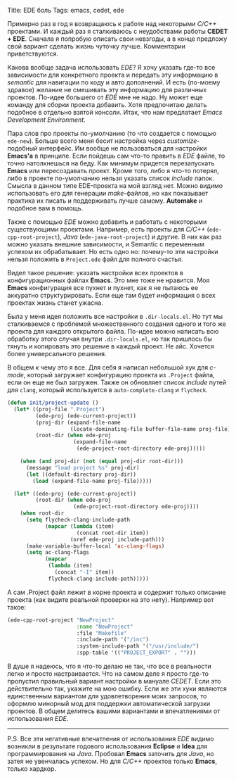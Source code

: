 Title: EDE боль
Tags: emacs, cedet, ede

Примерно раз  в год я возвращаюсь  к работе над некоторыми  *C/C++* проектами. И
каждый  раз я  сталкиваюсь с  неудобствами работы  **CEDET +  EDE**.  Сначала  я
попробую описать  свои невзгоды, а в  конце предложу свой вариант  сделать жизнь
чуточку лучше. Комментарии приветствуются.

Какова вообще задача  использовать *EDE*? Я хочу указать  где-то все зависимости
для конкретного проекта и передать эту  информацию в *semantic* для навигации по
коду  и авто  дополнений. И  есть (по-моему  здравое) желание  не смешивать  эту
информацию для  различных проектов. По-идее  большего от  *EDE* мне не  надо. Ну
может еще команду для сборки  проекта добавить. Хотя предпочитаю делать подобное
в  отдельно  взятой  консоли.  Итак,   что  нам  предлатает  *Emacs  Development
Environment*.

Пара  слов про  проекты по-умолчанию  (то  что создается  с помощью  `ede-new`).
Больше  всего меня  бесит  настройка через  *customize*-подобный интерфейс.   Им
вообще не пользоваться  для настройки **Emacs'а** в принципе.   Если пойдешь сам
что-то  править в  *EDE*  файле, то  точно натолкнешься  на  беду.  Как  минимум
придется перезапускать **Emacs**  или пересоздавать проект.  Кроме  того, либо я
что-то  потерял, либо  в проекте  по-умолчанию нельзя  указать список  *include*
папок.   Смысла в  данном  типе EDE-проекта  на мой  взгляд  нет.  Можно  видимо
использовать  его для  генерации *make*-файлов,  но как  показывает практика  их
писать и поддерживать лучше самому.  **Automake** и подобное вам в помощь.

Также  с помощью  *EDE* можно  добавить  и работать  с некоторыми  существующими
проектами. Например,  есть проекты для *C/C++*  (`ede-cpp-root-project`), *Java*
(`ede-java-root-project`)  и  другие.   В  них как  раз  можно  указать  внешние
зависимости, и Semantic  с переменным успехом их обрабатывает. Но  есть одно но:
почему-то  эти  настройки  нельзя  положить в  `Project.ede`  файл  для  полного
счастья.

Видел такое решение:  указать настройки всех проектов  в конфигурационных файлах
**Emacs**.  Это мне  тоже не нравится.  Моя **Emacs** конфигурация  все пухнет и
пухнет,  как я  не пытаюсь  ее аккуратно  структурировать.  Если  еще там  будет
информация о всех проектах жизнь станет ужасна.

Была  у  меня  идея  положить  все настройки  в  `.dir-locals.el`.   Но  тут  мы
сталкиваемся с  проблемой множественного создания  одного и того же  проекта для
каждого  открытого файла.   По-идее можно  написать всю  обработку этого  случая
внутри `.dir-locals.el`,  но так пришлось бы  тянуть и копировать это  решение в
каждый проект. Не айс. Хочется более универсального решения.

В общем к чему это я все. Для себя я написал небольшой хук для *c-mode*, который
загружает конфигурацию проекта из `.Project` файла, если он еще не был загружен.
Также он  обновляет список *include*  путей для `clang`, который  используется в
`auto-complete-clang` и `flycheck`.

```cl
(defun init/project-update ()
  (let* ((proj-file ".Project")
         (ede-proj (ede-current-project))
         (proj-dir (expand-file-name
                    (locate-dominating-file buffer-file-name proj-file)))
         (root-dir (when ede-proj
                     (expand-file-name
                      (ede-project-root-directory ede-proj)))))

    (when (and proj-dir (not (equal proj-dir root-dir)))
      (message "load project %s" proj-dir)
      (let ((default-directory proj-dir))
        (load (expand-file-name proj-file)))))

  (let* ((ede-proj (ede-current-project))
         (root-dir (when ede-proj
                     (ede-project-root-directory ede-proj))))
    (when root-dir
      (setq flycheck-clang-include-path
            (mapcar (lambda (item)
                      (concat root-dir item))
                    (oref ede-proj include-path)))
      (make-variable-buffer-local 'ac-clang-flags)
      (setq ac-clang-flags
            (mapcar
             (lambda (item)
               (concat "-I" item))
             flycheck-clang-include-path)))))
```

А сам  .Project файл лежит  в корне проекта  и содержит только  описание проекта
(как видите реальной проверки на это нету). Например вот такое:

```cl
(ede-cpp-root-project "NewProject"
                      :name "NewProject"
                      :file "Makefile"
                      :include-path '("/inc")
                      :system-include-path '("/usr/include/")
                      :spp-table '(("PROJECT_EXPORT" . "")))
```

В душе я надеюсь, что я что-то делаю не так, что все в реальности легко и просто
настраивается. Что  на самом деле  я просто где-то пропустил  правильный вариант
настройки  в  мануале *CEDET*.   Если  это  действительно  так, укажите  на  мою
ошибку. Если же эти хуки являются единственным вариантом для удовлетворения моих
запросов,  то  оформлю  минорный   мод  для  поддержки  автоматической  загрузки
проектов.  В общем  делитесь вашими вариантами и  впечатлениями от использования
*EDE*.

---

P.S. Все  эти негативные  впечатления от использования  *EDE* видимо  возникли в
результате годового использования **Eclipse** и **Idea** для программирования на
*Java*.   Пробовал  **Emacs**  заточить  для  *Java*,  но  затея  не  увенчалась
успехом. Но для *C/C++* проектов только **Emacs**, только хардкор.
